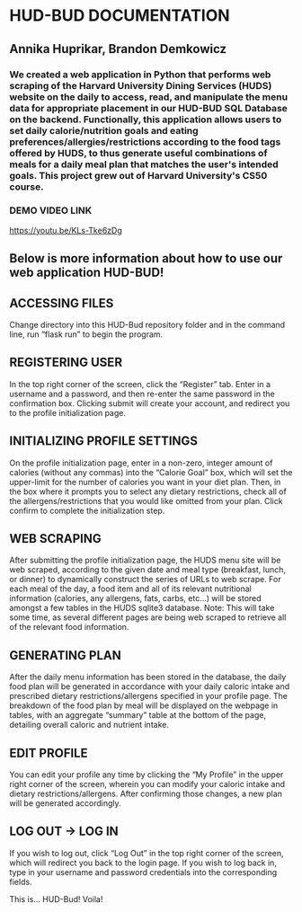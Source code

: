 
# HUD-BUD DOCUMENTATION
## Annika Huprikar, Brandon Demkowicz

### We created a web application in Python that performs web scraping of the Harvard University Dining Services (HUDS) website on the daily to access, read, and manipulate the menu data for appropriate placement in our HUD-BUD SQL Database on the backend. Functionally, this application allows users to set daily calorie/nutrition goals and eating preferences/allergies/restrictions according to the food tags offered by HUDS, to thus generate useful combinations of meals for a daily meal plan that matches the user's intended goals. This project grew out of Harvard University's CS50 course.

### DEMO VIDEO LINK
https://youtu.be/KLs-Tke6zDg

## Below is more information about how to use our web application HUD-BUD!

## ACCESSING FILES
Change directory into this HUD-Bud repository folder and in the command line, run “flask run” to begin the program.

## REGISTERING USER
In the top right corner of the screen, click the “Register” tab. Enter in a username and a password, and then re-enter the same password in the confirmation box.
Clicking submit will create your account, and redirect you to the profile initialization page.

## INITIALIZING PROFILE SETTINGS
On the profile initialization page, enter in a non-zero, integer amount of calories (without any commas) into the “Calorie Goal” box, which will set the upper-limit for the number of calories you want in your diet plan. Then, in the box where it prompts you to select any dietary restrictions, check all of the allergens/restrictions that you would like omitted from your plan. Click confirm to complete the initialization step.

## WEB SCRAPING
After submitting the profile initialization page, the HUDS menu site will be web scraped, according to the given date and meal type (breakfast, lunch, or dinner) to dynamically construct the series of URLs to web scrape. For each meal of the day, a food item and all of its relevant nutritional information (calories, any allergens, fats, carbs, etc…) will be stored amongst a few tables in the HUDS sqlite3 database. Note: This will take some time, as several different pages are being web scraped to retrieve all of the relevant food information.

## GENERATING PLAN
After the daily menu information has been stored in the database, the daily food plan will be generated in accordance with your daily caloric intake and prescribed dietary restrictions/allergens specified in your profile page. The breakdown of the food plan by meal will be displayed on the webpage in tables, with an aggregate “summary” table at the bottom of the page, detailing overall caloric and nutrient intake.

## EDIT PROFILE
You can edit your profile any time by clicking the “My Profile” in the upper right corner of the screen, wherein you can modify your caloric intake and dietary
restrictions/allergens. After confirming those changes, a new plan will be generated accordingly.

## LOG OUT → LOG IN
If you wish to log out, click “Log Out” in the top right corner of the screen, which will redirect you back to the login page. If you wish to log back in, type in your username and password credentials into the corresponding fields. 

This is... HUD-Bud! Voila!

